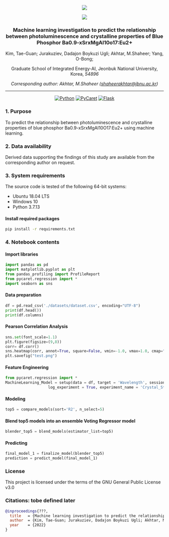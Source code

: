<div align="center">

![](https://www.jbnu.ac.kr/kor/images/logo_tr.png)

![](http://eai.jbnu.ac.kr/assets/images/common/header-logo(1).png)

### Machine learning investigation to predict the relationship between photoluminescence and crystalline properties of Blue Phosphor Ba0.9-xSrxMgAl10o17:Eu2+

Kim, Tae-Guan; Jurakuziev, Dadajon Boykuzi Ugli; Akhtar, M.Shaheer; Yang, O-Bong;

Graduate School of Integrated Energy-AI, Jeonbuk National University, Korea, *54896*

_Corresponding author: Akhtar, M.Shaheer (shaheerakhtar@jbnu.ac.kr)_

______________________________________________________________________

[![Python](https://img.shields.io/badge/python-3.8.12-blue)](https://www.python.org/downloads/release/python-3610/)
[![PyCaret](https://img.shields.io/badge/pycaret-2.3.9-red)](https://github.com/tensorflow/tensorflow/releases/tag/v1.12.0)
[![Flask](https://img.shields.io/badge/explainerdashboard-0.4.0-green)](https://pypi.org/project/Flask/1.1.2/)

</div>

### 1. Purpose

To predict the relationship between photoluminescence and crystalline properties of blue phosphor Ba0.9-xSrxMgAl10O17:Eu2+ using machine learning.

### 2. Data availability

Derived data supporting the findings of this study are available from the corresponding author on request.

### 3. System requirements

The source code is tested of the following 64-bit systems:
- Ubuntu 18.04 LTS
- Windows 10
- Python 3.7.13

#### Install required packages

```bash
pip install -r requirements.txt
```

### 4. Notebook contents

#### Import libraries

```python
import pandas as pd
import matplotlib.pyplot as plt
from pandas_profiling import ProfileReport
from pycaret.regression import *
import seaborn as sns
```

#### Data preparation

```python
df = pd.read_csv('./datasets/dataset.csv', encoding="UTF-8")
print(df.head())
print(df.columns)
```

#### Pearson Correlation Analysis

```python
sns.set(font_scale=1.1)
plt.figure(figsize=(9,8))
corr= df.corr()
sns.heatmap(corr, annot=True, square=False, vmin=-1.0, vmax=1.0, cmap="BuGn",annot_kws={"size": 20}); #annot parameter fills the cells with the relative correlation coefficient, which ranges from -1 to 1
plt.savefig("test.png")
```

#### Feature Engineering

```python
from pycaret.regression import *
MachineLearning_Model = setup(data = df, target = 'Wavelength', session_id=123, train_size = 0.8,
                   log_experiment = True, experiment_name = 'Crystal_Structure_PL-Prediction')
```

#### Modeling

```python
top5 = compare_models(sort='R2', n_select=5)
```

#### Blend top5 models into an ensemble Voting Regressor model

```python
blender_top5 = blend_models(estimator_list=top5)
```

#### Predicting

```python
final_model_1 = finalize_model(blender_top5)
prediction = predict_model(final_model_1)
```

### License

This project is licensed under the terms of the GNU General Public License v3.0

### Citations: tobe defined later

```bibtex
@inproceedings{???,
  title   = {Machine learning investigation to predict the relationship between photoluminescence and crystalline properties of Blue Phosphor Ba0.9-xSrxMgAl10o17:Eu2+},
  author  = {Kim, Tae-Guan; Jurakuziev, Dadajon Boykuzi Ugli; Akhtar, M.Shaheer; Yang, O-Bong;},
  year    = {2022}
}
```
